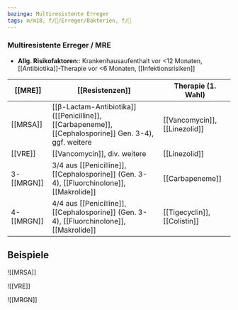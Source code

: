 ```yaml
---
bazinga: Multiresistente Erreger
tags: m/m18, f/🦠/Erreger/Bakterien, f/🦠
---
```

### Multiresistente Erreger / MRE
- **Allg. Risikofaktoren**:: Krankenhausaufenthalt vor <12 Monaten, [[Antibiotika]]-Therapie vor <6 Monaten, [[Infektionsrisiken]]

| [[MRE]]    | [[Resistenzen]]                                                                                    | Therapie (1. Wahl)            |
| ---------- | -------------------------------------------------------------------------------------------------- | ----------------------------- |
| [[MRSA]]   | [[β-Lactam-Antibiotika]] ([[Penicilline]], [[Carbapeneme]], [[Cephalosporine]] Gen. 3-4), ggf. weitere | [[Vancomycin]], [[Linezolid]] |
| [[VRE]]    | [[Vancomycin]], div. weitere                                                                       | [[Linezolid]]                 |
| 3-[[MRGN]] | 3/4 aus [[Penicilline]], [[Cephalosporine]] (Gen. 3-4), [[Fluorchinolone]], [[Makrolide]]                                                                        | [[Carbapeneme]]   |
| 4-[[MRGN]] | 4/4 aus [[Penicilline]], [[Cephalosporine]] (Gen. 3-4), [[Fluorchinolone]], [[Makrolide]]                                                                                                   | [[Tigecyclin]], [[Colistin]]                              |


## Beispiele
![[MRSA]]

![[VRE]]

![[MRGN]]